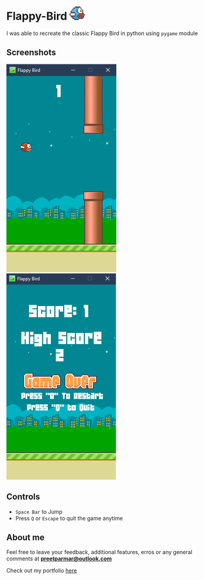 # Flappy-Bird <img src="Flappy-Bird/Assets/Images/bluebird-midflap.png" width="40" height="35"/>
I was able to recreate the classic Flappy Bird in python using `pygame` module

## Screenshots
![Game Play](/Flappy-Bird/Screenshots/Game.png) ![Game Over](/Flappy-Bird/Screenshots/GameOver.png)

## Controls
- `Space Bar` to Jump
- Press `Q` or `Escape` to quit the game anytime

## About me
Feel free to leave your feedback, additional features, erros or any general comments at **preetparmar@outlook.com**

Check out my portfolio [here](https://preetparmar.github.io/ "My Portfolio")

